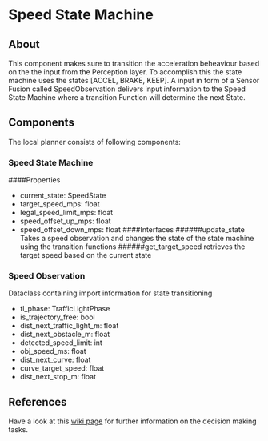 
# Speed State Machine

## About
This component makes sure to transition the acceleration beheaviour based on the the input from the Perception layer. To accomplish this the state machine uses the states [ACCEL, BRAKE, KEEP]. A input in form of a Sensor Fusion called SpeedObservation delivers input information to the Speed State Machine where a transition Function will determine the next State.

## Components
The local planner consists of following components:

### Speed State Machine
####Properties
- current_state: SpeedState
- target_speed_mps: float
- legal_speed_limit_mps: float
- speed_offset_up_mps: float
- speed_offset_down_mps: float
####Interfaces
######update_state
Takes a speed observation and changes the state of the state machine using the transition functions
######get_target_speed
retrieves the target speed based on the current state

### Speed Observation
Dataclass containing import information for state transitioning

- tl_phase: TrafficLightPhase
- is_trajectory_free: bool
- dist_next_traffic_light_m: float
- dist_next_obstacle_m: float
- detected_speed_limit: int
- obj_speed_ms: float
- dist_next_curve: float
- curve_target_speed: float
- dist_next_stop_m: float

## References
Have a look at this [wiki page](https://github.com/ll7/paf21-1/wiki/Speed-State-Machine)
for further information on the decision making tasks.
